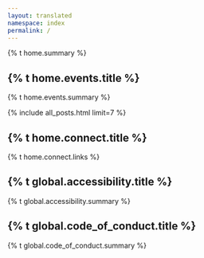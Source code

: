 ```yaml
---
layout: translated
namespace: index
permalink: /
---
```


<style>h1, .main-wrapper h2, h3 {text-align: left; font-weight: bold;}</style>
{% t home.summary %}

## {% t home.events.title %}
{% t home.events.summary %}

{% include all_posts.html limit=7 %}
## {% t home.connect.title %}
{% t home.connect.links %}

## {% t global.accessibility.title %}
{% t global.accessibility.summary %}

## {% t global.code_of_conduct.title %}
{% t global.code_of_conduct.summary %}
